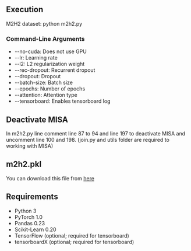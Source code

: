 
## Execution

M2H2 dataset: python m2h2.py

### Command-Line Arguments

* --no-cuda: Does not use GPU
* --lr: Learning rate
* --l2: L2 regularization weight
* --rec-dropout: Recurrent dropout
* --dropout: Dropout
* --batch-size: Batch size
* --epochs: Number of epochs
* --attention: Attention type
* --tensorboard: Enables tensorboard log


## Deactivate MISA

In m2h2.py line comment line 87 to 94 and line  197 to deactivate MISA and uncomment line 100 and 198. (join.py and utils folder are required to working with MISA)

## m2h2.pkl

You can download this file from [here](https://drive.google.com/file/d/1TFtoJMAPYoJdnXKsQpNgGXU3rSSMell6/view?usp=sharing)

## Requirements


* Python 3
* PyTorch 1.0
* Pandas 0.23
* Scikit-Learn 0.20
* TensorFlow (optional; required for tensorboard)
* tensorboardX (optional; required for tensorboard)




